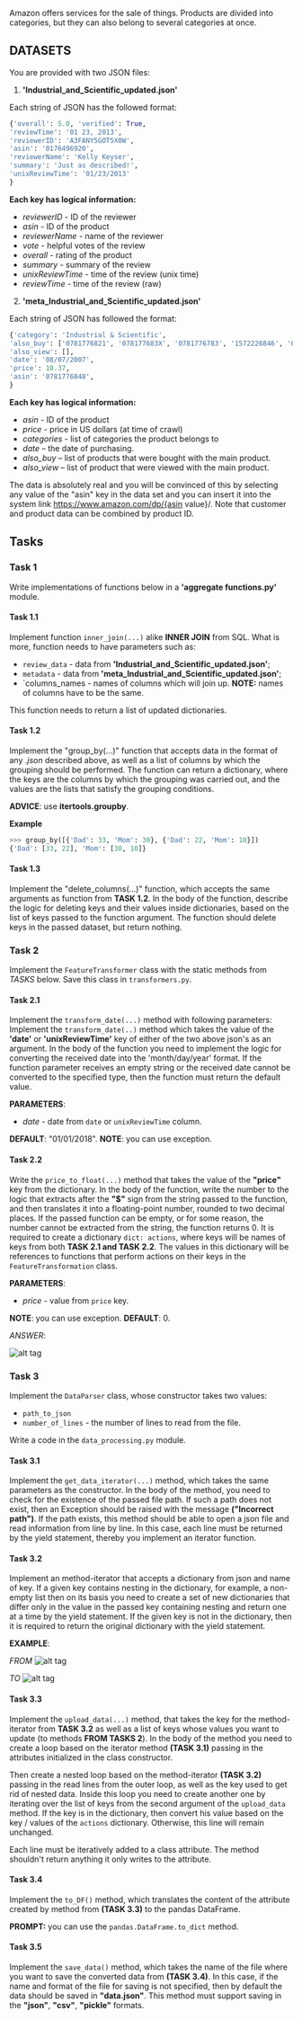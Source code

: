Amazon offers services for the sale of things. Products are divided into categories, but they can also belong to several categories at once.## DATASETSYou are provided with two JSON files:1) __'Industrial_and_Scientific_updated.json'__Each string of JSON has the followed format:```python{'overall': 5.0, 'verified': True, 'reviewTime': '01 23, 2013','reviewerID': 'A3FANY5GOT5X0W','asin': '0176496920','reviewerName': 'Kelly Keyser', 'summary': 'Just as described!', 'unixReviewTime': '01/23/2013'}```__Each key has logical information:__ * _reviewerID_ - ID of the reviewer  * _asin_ - ID of the product * _reviewerName_ - name of the reviewer * _vote_ - helpful votes of the review * _overall_ - rating of the product * _summary_ - summary of the review * _unixReviewTime_ - time of the review (unix time) * _reviewTime_ - time of the review (raw)2) __'meta_Industrial_and_Scientific_updated.json'__Each string of JSON has followed the format:```python{'category': 'Industrial & Scientific','also_buy': ['0781776821', '078177683X', '0781776783', '1572226846', '0781782422'], 'also_view': [], 'date': '08/07/2007', 'price': 10.37, 'asin': '0781776848',}```__Each key has logical information:__* _asin_ - ID of the product* _price_ - price in US dollars (at time of crawl)* _categories_ - list of categories the product belongs to* _date_ – the date of purchasing.* _also_buy_ – list of products that were bought with the main product.* _also_view_ – list of product that were viewed with the main product.The data is absolutely real and you will be convinced of this by selecting any value of the "asin" key in the data set and you can insert it into the system link https://www.amazon.com/dp/{asin value}/. Note that customer and product data can be combined by product ID.## Tasks### Task 1Write implementations of functions below in a __'aggregate functions.py'__ module.#### Task 1.1Implement function `inner_join(...)` alike __INNER JOIN__ from SQL. What is more, function needs to have parameters such as:* `review_data` - data from  __'Industrial_and_Scientific_updated.json'__;* `metadata` - data from __'meta_Industrial_and_Scientific_updated.json'__;* `columns_names - names of columns which will join up. __NOTE:__ names of columns have to be the same.This function needs to return a list of updated dictionaries.#### Task 1.2Implement the "group_by(...)" function that accepts data in the format of any _.json_ described above, as well as a list of columns by which the grouping should be performed.The function can return a dictionary, where the keys are the columns by which the grouping was carried out, and the values are the lists that satisfy the grouping conditions.__ADVICE__: use __itertools.groupby__.__Example__```python>>> group_by([{'Dad': 33, 'Mom': 30}, {'Dad': 22, 'Mom': 10}]){'Dad': [33, 22], 'Mom': [30, 10]}```#### Task 1.3Implement the "delete_columns(...)" function, which accepts the same arguments as function from __TASK 1.2__. In the body of the function, describe the logic for deleting keys and their values inside dictionaries, based on the list of keys passed to the function argument.The function should delete keys in the passed dataset, but return nothing.### Task 2Implement the `FeatureTransformer` class with the static methods from _TASKS_ below. Save this class in `transformers.py`.#### Task 2.1Implement the `transform_date(...)` method with following parameters:Implement the `transform_date(..)` method which takes the value of the __'date'__ or __'unixReviewTime'__ key of either of the two above json's as an argument.In the body of the function you need to implement the logic for converting the received date into the 'month/day/year' format. If the function parameter receives an empty string or the received date cannot be converted to the specified type, then the function must return the default value. __PARAMETERS__:* _date_ - date from `date` or `unixReviewTime` column. __DEFAULT__: "01/01/2018".__NOTE__: you can use exception.#### Task 2.2Write the `price_to_float(...)` method that takes the value of the __"price"__ key from the dictionary.In the body of the function, write the number to the logic that extracts after the __"$"__ sign from the string passed to the function, and then translates it into a floating-point number, rounded to two decimal places.If the passed function can be empty, or for some reason, the number cannot be extracted from the string, the function returns 0.
It is required to create a dictionary `dict: actions`, where keys will be names of keys from both __TASK 2.1 and TASK 2.2__. 
The values in this dictionary will be references to functions that perform actions on their keys in the `FeatureTransformation` class.
__PARAMETERS__:* _price_ - value from `price` key.__NOTE__: you can use exception.__DEFAULT__: 0.
_ANSWER_:

![alt tag](images/Picture1.png)

### Task 3
Implement the `DataParser` class, whose constructor takes two values:
* `path_to_json`
* `number_of_lines` - the number of lines to read from the file.

Write a code in the `data_processing.py` module.

#### Task 3.1
Implement the `get_data_iterator(...)` method, which takes the same parameters as the constructor.
In the body of the method, you need to check for the existence of the passed file path. 
If such a path does not exist, then an Exception should be raised with the message __("Incorrect path")__.
If the path exists, this method should be able to open a json file and read information from line by line. 
In this case, each line must be returned by the yield statement, thereby you implement an iterator function.

#### Task 3.2
Implement an method-iterator that accepts a dictionary from json and name of key.
If a given key contains nesting in the dictionary, for example, a non-empty list then on its basis you need to create a set of new dictionaries that differ only in the value in the passed key containing nesting and return one at a time by the yield statement.
If the given key is not in the dictionary, then it is required to return the original dictionary with the yield statement.

__EXAMPLE__:

_FROM_
![alt tag](images/Picture2.png)

_TO_
![alt tag](images/Picture3.png)


#### Task 3.3
Implement the `upload_data(...)` method, that takes the key for the method-iterator from __TASK 3.2__ as well as a list of keys whose values ​​you want to update (to methods __FROM TASKS 2__). 
In the body of the method you need to create a loop based on the iterator method __(TASK 3.1)__ passing in the attributes initialized in the class constructor.

Then create a nested loop based on the method-iterator  __(TASK 3.2)__ passing in the read lines from the outer loop, as well as the key used to get rid of nested data.
Inside this loop you need to create another one by iterating over the list of keys from the second argument of the `upload_data` method.
If the key is in the dictionary, then convert his value based on the key / values ​​of the `actions` dictionary.
Otherwise, this line will remain unchanged.

Each line must be iteratively added to a class attribute.
The method shouldn't return anything it only writes to the attribute.


#### Task 3.4
Implement the `to_DF()` method, which translates the content of the attribute created by method from __(TASK 3.3)__ to the pandas DataFrame.

__PROMPT:__ you can use the `pandas.DataFrame.to_dict` method.


#### Task 3.5
Implement the `save_data()` method, which takes the name of the file where you want to save the converted data from __(TASK 3.4)__.
In this case, if the name and format of the file for saving is not specified, then by default the data should be saved in __"data.json"__.
This method must support saving in the __"json"__, __"csv"__, __"pickle"__ formats.
